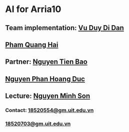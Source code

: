 # AI for Arria10
  ## Team implementation:  [Vu Duy Di Dan](https://www.facebook.com/vuduydidan)
  ##                       [Pham Quang Hai](https://www.facebook.com/QuangHai.132)
  ## Partner:              [Nguyen Tien Bao](https://www.facebook.com/nguyentienbao8102) 
  ##                       [Nguyen Phan Hoang Duc](https://www.facebook.com/caphedenthomngon)
  ## Lecture:              [Nguyen Minh Son](https://www.facebook.com/sonhardware)
  ###                                                   Contact: 18520554@gm.uit.edu.vn
  ###                                                            18520703@gm.uit.edu.vn
